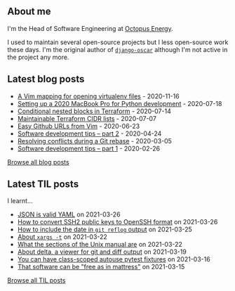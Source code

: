 ## About me
I'm the Head of Software Engineering at [Octopus Energy](https://octopus.energy/).

I used to maintain several open-source projects but I less open-source work these days. I'm the original author of [`django-oscar`](https://github.com/django-oscar/django-oscar) although I'm not active in the project any more. 
## Latest blog posts
- [A Vim mapping for opening virtualenv files](https://codeinthehole.com/tips/a-vim-mapping-for-opening-virtualenv-files/) - 2020-11-16
- [Setting up a 2020 MacBook Pro for Python development](https://codeinthehole.com/guides/settings-up-a-2020-macbook-for-python-development/) - 2020-07-18
- [Conditional nested blocks in Terraform](https://codeinthehole.com/tips/conditional-nested-blocks-in-terraform/) - 2020-07-14
- [Maintainable Terraform CIDR lists](https://codeinthehole.com/tips/terraform-cidrs/) - 2020-07-07
- [Easy Github URLs from Vim](https://codeinthehole.com/tips/easy-github-urls-from-vim/) - 2020-06-23
- [Software development tips – part 2](https://codeinthehole.com/tips/software-development-tips-part2/) - 2020-04-24
- [Resolving conflicts during a Git rebase](https://codeinthehole.com/guides/resolving-conflicts-during-a-git-rebase/) - 2020-03-05
- [Software development tips – part 1](https://codeinthehole.com/tips/software-development-tips-part1/) - 2020-02-26

[Browse all blog posts](https://codeinthehole.com/writing/)
## Latest TIL posts
I learnt...
- [JSON is valid YAML](https://til.codeinthehole.com/posts/json-is-valid-yaml/) on 2021-03-26
- [How to convert SSH2 public keys to OpenSSH format](https://til.codeinthehole.com/posts/how-to-convert-ssh2-public-keys-to-openssh-format/) on 2021-03-26
- [How to include the date in `git reflog` output](https://til.codeinthehole.com/posts/how-to-include-the-date-in-git-reflog-output/) on 2021-03-25
- [About `xargs -t`](https://til.codeinthehole.com/posts/about-xargs-t/) on 2021-03-22
- [What the sections of the Unix manual are](https://til.codeinthehole.com/posts/what-the-sections-of-the-unix-manual-are/) on 2021-03-22
- [About delta, a viewer for git and diff output](https://til.codeinthehole.com/posts/about-delta/) on 2021-03-19
- [You can have class-scoped autouse pytest fixtures](https://til.codeinthehole.com/posts/you-can-have-classscoped-autouse-pytest-fixtures/) on 2021-03-16
- [That software can be "free as in mattress"](https://til.codeinthehole.com/posts/that-software-can-be-free-as-in-mattress/) on 2021-03-15

[Browse all TIL posts](https://til.codeinthehole.com)

